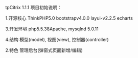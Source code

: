 tpCitrix 1.1.1
项目初始说明：

1.开源核心
	ThinkPHP5.0
  	bootstrapv4.0.0
  	layui-v2.2.5
  	echarts

3.开发环境
	php5.5.38Apache,
  	mysqlnd 5.0.11

4.结构
	模型(model),
	视图(view),
	控制器(controller)

2.特色
	管理后台(弹窗式页面新增/编辑)

